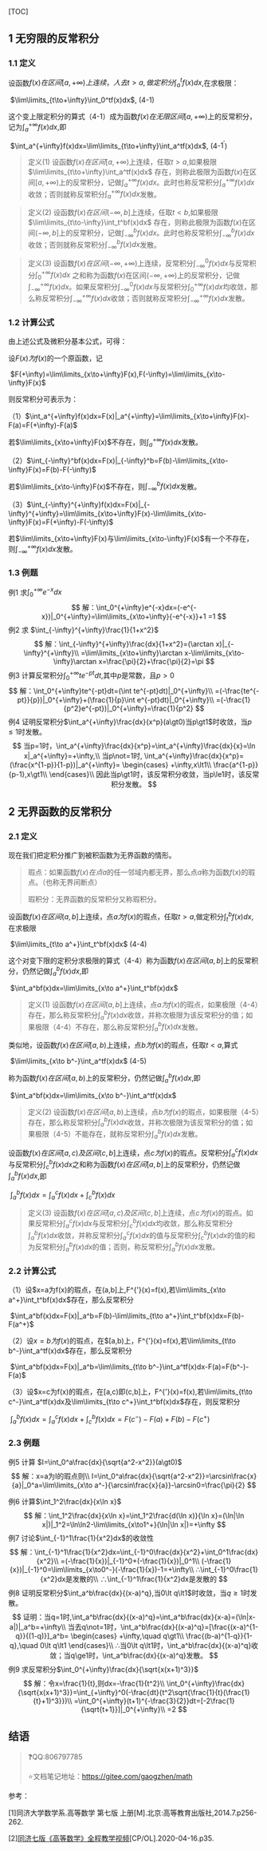 [TOC]

## 1 无穷限的反常积分

### 1.1 定义

设函数$f(x)在区间[a,+\infty)上连续，人去t\gt a,做定积分\int_a^tf(x)dx$,在求极限：

​	$\lim\limits_{t\to+\infty}\int_0^tf(x)dx$,				(4-1)

这个变上限定积分的算式（4-1）成为函数$f(x)在无限区间[a,+\infty)$上的反常积分，记为$\int_a^{+\infty}f(x)dx$,即

​	$\int_a^{+\infty}f(x)dx=\lim\limits_{t\to+\infty}\int_a^tf(x)dx$,			(4-$1^{'}$)

> 定义(1)  设函数$f(x)在区间[a,+\infty)$上连续，任取$t\gt a$,如果极限$\lim\limits_{t\to+\infty}\int_a^tf(x)dx$ 存在，则称此极限为函数$f(x)$在区间$[a,+\infty)$上的反常积分，记做$\int_a^{+\infty}f(x)dx$。此时也称反常积分$\int_a^{+\infty}f(x)dx$收敛；否则就称反常积分$\int_a^{+\infty}f(x)dx$发散。



> 定义(2)  设函数$f(x)在区间(-\infty,b]$上连续，任取$t\lt b$,如果极限$\lim\limits_{t\to-\infty}\int_t^bf(x)dx$ 存在，则称此极限为函数$f(x)$在区间$(-\infty,b]$上的反常积分，记做$\int_{-\infty}^bf(x)dx$。此时也称反常积分$\int_{-\infty}^bf(x)dx$收敛；否则就称反常积分$\int_{-\infty}^bf(x)dx$发散。   



> 定义(3)  设函数$f(x)在区间(-\infty,+\infty)$上连续，反常积分$\int_{-\infty}^0f(x)dx$与反常积分$\int_0^{+\infty}f(x)dx$ 之和称为函数$f(x)$在区间$(-\infty,+\infty)$上的反常积分，记做$\int_{-\infty}^{+\infty}f(x)dx$。如果反常积分$\int_{-\infty}^0f(x)dx$与反常积分$\int_0^{+\infty}f(x)dx$均收敛，那么称反常积分$\int_{-\infty}^{+\infty}f(x)dx$收敛；否则就称反常积分$\int_{-\infty}^{+\infty}f(x)dx$发散。   



### 1.2 计算公式

 由上述公式及微积分基本公式，可得：

设$F(x)为f(x)$的一个原函数，记

​	$F(+\infty)=\lim\limits_{x\to+\infty}F(x),F(-\infty)=\lim\limits_{x\to-\infty}F(x)$

则反常积分可表示为：

（1）$\int_a^{+\infty}f(x)dx=F(x)|_a^{+\infty}=\lim\limits_{x\to+\infty}F(x)-F(a)=F(+\infty)-F(a)$

若$\lim\limits_{x\to+\infty}F(x)$不存在，则$\int_a^{+\infty}f(x)dx$发散。

（2）$\int_{-\infty}^bf(x)dx=F(x)|_{-\infty}^b=F(b)-\lim\limits_{x\to-\infty}F(x)=F(b)-F(-\infty)$

若$\lim\limits_{x\to-\infty}F(x)$不存在，则$\int_{-\infty}^bf(x)dx$发散。

（3）$\int_{-\infty}^{+\infty}f(x)dx=F(x)|_{-\infty}^{+\infty}=\lim\limits_{x\to+\infty}F(x)-\lim\limits_{x\to-\infty}F(x)=F(+\infty)-F(-\infty)$

若$\lim\limits_{x\to+\infty}F(x)与\lim\limits_{x\to-\infty}F(x)$有一个不存在，则$\int_{-\infty}^{+\infty}f(x)dx$发散。

### 1.3 例题

例1 求$\int_0^{+\infty}e^{-x}dx$
$$
解：\int_0^{+\infty}e^{-x}dx=(-e^{-x})|_0^{+\infty}=\lim\limits_{x\to+\infty}{-e^{-x}}+1
=1
$$
例2 求 $\int_{-\infty}^{+\infty}\frac{1}{1+x^2}$
$$
解：\int_{-\infty}^{+\infty}\frac{dx}{1+x^2}=(\arctan x)|_{-\infty}^{+\infty}\\
=\lim\limits_{x\to+\infty}\arctan x-\lim\limits_{x\to-\infty}\arctan x=\frac{\pi}{2}+\frac{\pi}{2}=\pi
$$
例3 计算反常积分$\int_0^{+\infty}te^{-pt}dt$,其中$p$是常数，且$p\gt0$
$$
解：\int_0^{+\infty}te^{-pt}dt=(\int te^{-pt}dt)|_0^{+\infty}\\
=(-\frac{te^{-pt}}{p})|_0^{+\infty}+(\frac{1}{p}\int e^{-pt}dt)|_0^{+\infty}\\
=(-\frac{1}{p^2}e^{-pt})|_0^{+\infty}=\frac{1}{p^2}
$$
例4 证明反常积分$\int_a^{+\infty}\frac{dx}{x^p}(a\gt0)当p\gt1$时收敛，当$p\le1$时发散。
$$
当p=1时，\int_a^{+\infty}\frac{dx}{x^p}=\int_a^{+\infty}\frac{dx}{x}=\ln x|_a^{+\infty}=+\infty,\\
当p\not=1时,
\int_a^{+\infty}\frac{dx}{x^p}=(\frac{x^{1-p}}{1-p})|_a^{+\infty}=
\begin{cases}
+\infty,x\lt1\\
\frac{a^{1-p}}{p-1},x\gt1\\
\end{cases}\\
因此当p\gt1时，该反常积分收敛，当p\le1时，该反常积分发散。
$$

## 2 无界函数的反常积分



### 2.1 定义

现在我们把定积分推广到被积函数为无界函数的情形。

> 瑕点：如果函数$f(x)在点a$的任一邻域内都无界，那么点$a$称为函数$f(x)$的瑕点。（也称无界间断点）
>
> 瑕积分：无界函数的反常积分又称瑕积分。

设函数$f(x)在区间(a,b]$上连续，点$a为f(x)$的瑕点，任取$t\gt a$,做定积分$\int_t^bf(x)dx$,在求极限

​	$\lim\limits_{t\to a^+}\int_t^bf(x)dx$					(4-4)

这个对变下限的定积分求极限的算式（4-4）称为函数$f(x)在区间(a,b]$上的反常积分，仍然记做$\int_a^bf(x)dx$,即

​	$\int_a^bf(x)dx=\lim\limits_{x\to a^+}\int_t^bf(x)dx$				

> 定义(1) 设函数$f(x)在区间(a,b]$上连续，点$a为f(x)$的瑕点，如果极限（4-4）存在，那么称反常积分$\int_a^bf(x)dx$收敛，并称次极限为该反常积分的值；如果极限（4-4）不存在，那么称反常积分$\int_a^bf(x)dx$发散。



类似地，设函数$f(x)在区间[a,b)$上连续，点$b为f(x)$的瑕点，任取$t\lt a$,算式

​	$\lim\limits_{x\to b^-}\int_a^tf(x)dx$				(4-5)

称为函数$f(x)在区间[a,b)$上的反常积分，仍然记做$\int_a^bf(x)dx$,即

​	$\int_a^bf(x)dx=\lim\limits_{x\to b^-}\int_a^tf(x)dx$



> 定义(2) 设函数$f(x)在区间[a,b)$上连续，点$b为f(x)$的瑕点，如果极限（4-5）存在，那么称反常积分$\int_a^bf(x)dx$收敛，并称次极限为该反常积分的值；如果极限（4-5）不能存在，就称反常积分$\int_a^bf(x)dx$发散。



设函数$f(x)在区间[a,c)及区间(c,b]$上连续，点$c为f(x)$的瑕点。反常积分$\int_a^cf(x)dx$与反常积分$\int_c^bf(x)dx$之和称为函数$f(x)在区间[a,b]$上的反常积分，仍然记做$\int_a^bf(x)dx$,即

​	$\int_a^bf(x)dx=\int_a^cf(x)dx+\int_c^bf(x)dx$



> 定义(3) 设函数$f(x)在区间[a,c)及区间(c,b]$上连续，点$c为f(x)$的瑕点。如果反常积分$\int_a^cf(x)dx$与反常积分$\int_c^bf(x)dx$均收敛，那么称反常积分$\int_a^bf(x)dx$收敛，并称反常积分$\int_a^cf(x)dx$的值与反常积分$\int_c^bf(x)dx$的值的和为反常积分$\int_a^bf(x)dx$的值；否则，称反常积分$\int_a^bf(x)dx$发散。



### 2.2 计算公式

（1）设$x=a为f(x)的瑕点，在(a,b]上,F^{'}(x)=f(x),若\lim\limits_{x\to a^+}\int_t^bf(x)dx$存在，那么反常积分

​	$\int_a^bf(x)dx=F(x)|_a^b=F(b)-\lim\limits_{t\to a^+}\int_t^bf(x)dx=F(b)-F(a^+)$

（2）设$x=b为f(x)$的瑕点，在$[a,b)上，F^{'}(x)=f(x),若\lim\limits_{t\to b^-}\int_a^tf(x)dx$存在，那么反常积分

​	$\int_a^bf(x)dx=F(x)|_a^b=\lim\limits_{t\to b^-}\int_a^tf(x)dx-F(a)=F(b^-)-F(a)$

（3）设$x=c为f(x)的瑕点，在[a,c)即(c,b]上，F^{'}(x)=f(x),若\lim\limits_{t\to c^-}\int_a^tf(x)dx及\lim\limits_{t\to c^+}\int_t^bf(x)dx$存在，则反常积分

​	$\int_a^bf(x)dx=\int_a^cf(x)dx+\int_c^bf(x)dx=F(c^-)-F(a)+F(b)-F(c^+)$



### 2.3 例题

例5 计算 $I=\int_0^a\frac{dx}{\sqrt{a^2-x^2}}(a\gt0)$
$$
解：x=a为I的瑕点则\\
I=\int_0^a\frac{dx}{\sqrt{a^2-x^2}}=\arcsin\frac{x}{a}|_0^a=\lim\limits_{x\to a^-}{\arcsin\frac{x}{a}}-\arcsin0=\frac{\pi}{2}
$$

例6 计算$\int_1^2\frac{dx}{x\ln x}$
$$
解：\int_1^2\frac{dx}{x\ln x}=\int_1^2\frac{d(\ln x)}{\ln x}=(\ln|\ln x|)|_1^2=\ln\ln2-\lim\limits_{x\to1^+}(\ln|\ln x|)=+\infty
$$
例7 讨论$\int_{-1}^1\frac{1}{x^2}dx$的收敛性
$$
解：\int_{-1}^1\frac{1}{x^2}dx=\int_{-1}^0\frac{dx}{x^2}+\int_0^1\frac{dx}{x^2}\\
=(-\frac{1}{x})|_{-1}^0+(-\frac{1}{x})|_0^1\\
(-\frac{1}{x})|_{-1}^0=\lim\limits_{x\to0^-}(-\frac{1}{x})-1=+\infty\\
∴\int_{-1}^0\frac{1}{x^2}dx是发散的\\
∴\int_{-1}^1\frac{1}{x^2}dx是发散的
$$
例8 证明反常积分$\int_a^b\frac{dx}{(x-a)^q},当0\lt q\lt1$时收敛，当$q\ge1$时发散。
$$
证明：当q=1时,\int_a^b\frac{dx}{(x-a)^q}=\int_a^b\frac{dx}{x-a}=(\ln|x-a|)|_a^b=+\infty\\
当去q\not=1时，\int_a^b\frac{dx}{(x-a)^q}=[\frac{(x-a)^{1-q}}{(1-q)}]_a^b=
\begin{cases}
+\infty,\quad q\gt1\\
\frac{(b-a)^{1-q}}{1-q},\quad 0\lt q\lt1
\end{cases}\\
∴当0\lt q\lt1时，\int_a^b\frac{dx}{(x-a)^q}收敛；当q\ge1时，\int_a^b\frac{dx}{(x-a)^q}发散。
$$
例9 求反常积分$\int_0^{+\infty}\frac{dx}{\sqrt{x(x+1)^3}}$​
$$
解：令x=\frac{1}{t},则dx=-\frac{1}{t^2}\\
\int_0^{+\infty}\frac{dx}{\sqrt{x(x+1)^3}}=\int_{+\infty}^0(-\frac{dt}{t^2\sqrt{\frac{1}{t}(\frac{1}{t}+1)^3}})\\
=\int_0^{+\infty}(t+1)^{-\frac{3}{2}}dt=[-2\frac{1}{\sqrt{t+1}}]|_0^{+\infty}\\
=2
$$


## 结语

> :question:QQ:806797785
>
> :star:文档笔记地址：<https://gitee.com/gaogzhen/math>

参考：

[1]同济大学数学系.高等数学 第七版 上册[M].北京:高等教育出版社,2014.7.p256-262.

[2]<a href="https://www.bilibili.com/video/BV1864y1T7Ks">同济七版《高等数学》全程教学视频</a>[CP/OL].2020-04-16.p35.